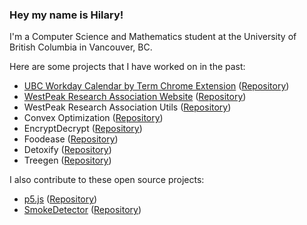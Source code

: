### Hey my name is Hilary!

I'm a Computer Science and Mathematics student at the University of British Columbia in Vancouver, BC.

Here are some projects that I have worked on in the past:

 - [UBC Workday Calendar by Term Chrome Extension](https://chromewebstore.google.com/detail/ubc-workday-calendar-by-t/hndfdmodlnjnpkihhmjaldminehkphbm) ([Repository](https://github.com/Papershine/ubcworkday-calendar-by-term))
 - [WestPeak Research Association Website](https://westpeakresearch.com/) ([Repository](https://github.com/WestPeakResearch/WestPeakWebsite))
 - WestPeak Research Association Utils ([Repository](https://github.com/WestPeakResearch/utils))
 - Convex Optimization ([Repository](https://github.com/Papershine/ConvexOptimization))
 - EncryptDecrypt ([Repository](https://github.com/Papershine/EncryptDecrypt))
 - Foodease ([Repository](https://github.com/alan-w-u/foodease))
 - Detoxify ([Repository](https://github.com/mxrah10/toxicity-censor))
 - Treegen ([Repository](https://github.com/Papershine/Treegen))

I also contribute to these open source projects:

 - [p5.js](https://p5js.org/) ([Repository](https://github.com/processing/p5.js))
 - [SmokeDetector](https://charcoal-se.org/smokey/) ([Repository](https://github.com/Charcoal-SE/SmokeDetector))

<!--
**Papershine/Papershine** is a ✨ _special_ ✨ repository because its `README.md` (this file) appears on your GitHub profile.

Here are some ideas to get you started:

- 🔭 I’m currently working on ...
- 🌱 I’m currently learning ...
- 👯 I’m looking to collaborate on ...
- 🤔 I’m looking for help with ...
- 💬 Ask me about ...
- 📫 How to reach me: ...
- 😄 Pronouns: ...
- ⚡ Fun fact: ...
-->
